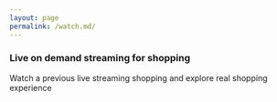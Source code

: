 ```yaml
---
layout: page
permalink: /watch.md/
---
```

### Live on demand streaming for shopping 

Watch a previous live streaming shopping and explore real shopping experience 
